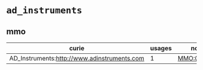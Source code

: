 # `ad_instruments`

## mmo

| curie                                       |   usages | nodes                                                     |
|---------------------------------------------|----------|-----------------------------------------------------------|
| AD_Instruments:http://www.adinstruments.com |        1 | [MMO:0000028](http://purl.obolibrary.org/obo/MMO_0000028) |

